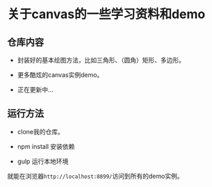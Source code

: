 # 关于canvas的一些学习资料和demo


## 仓库内容

- 封装好的基本绘图方法，比如三角形、（圆角）矩形、多边形。

- 更多酷炫的canvas实例demo。

- 正在更新中...

## 运行方法

- clone我的仓库。

- npm install 安装依赖

- gulp 运行本地环境

就能在浏览器`http://localhost:8899/`访问到所有的demo实例。
